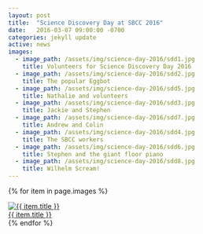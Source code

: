 ```yaml
---
layout: post
title:  "Science Discovery Day at SBCC 2016"
date:   2016-03-07 09:00:00 -0700
categories: jekyll update
active: news
images:
  - image_path: /assets/img/science-day-2016/sdd1.jpg
    title: Volunteers for Science Discovery Day 2016
  - image_path: /assets/img/science-day-2016/sdd2.jpg
    title: The popular Eggbot
  - image_path: /assets/img/science-day-2016/sdd5.jpg
    title: Nathalie and volunteers
  - image_path: /assets/img/science-day-2016/sdd3.jpg
    title: Jackie and Stephen
  - image_path: /assets/img/science-day-2016/sdd7.jpg
    title: Andrew and Colin
  - image_path: /assets/img/science-day-2016/sdd4.jpg
    title: The SBCC workers
  - image_path: /assets/img/science-day-2016/sdd6.jpg
    title: Stephen and the giant floor piano
  - image_path: /assets/img/science-day-2016/sdd8.jpg
    title: Wilhelm Scream!
---
```


<!--more-->

{% for item in page.images %}
  <div class="col-lg-4 col-sm-6">
    <a href="{{ item.image_path }}" class="science-photos-2016-box">
      <img src="{{ item.image_path }}" class="img-responsive" alt="{{ item.title }}">
      <div class="portfolio-box-caption">
	<div class="portfolio-box-caption-content">
	  <div class="title-category text-faded">
	    {{ item.title }}
	  </div>
	</div>
      </div>
    </a>
  </div>
{% endfor %}
